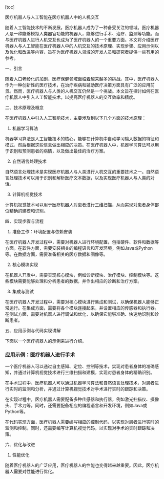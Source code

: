 
[toc]                    
                
                
医疗机器人与人工智能在医疗机器人中的人机交互

随着人工智能技术的不断发展，医疗机器人成为了一种备受关注的领域。医疗机器人是一种能够模拟人类器官功能的机器人，能够进行手术、治疗、监测等功能。而与医疗机器人进行人机交互也成为了医疗机器人的一个重要方面。本文将介绍医疗机器人与人工智能在医疗机器人中的人机交互的技术原理、实现步骤、应用示例以及优化和改进等内容，旨在为医疗机器人领域的开发人员和研究者提供一些有用的参考。

一、引言

随着人口老龄化的加剧，医疗保健领域面临着越来越多的挑战。其中，医疗机器人作为一种创新性的医疗技术，在治疗疾病和辅助医疗决策方面具有广泛的应用前景。然而，医疗机器人与人类的人机交互仍然是一个挑战。本文旨在探讨如何在医疗机器人中引入人工智能技术，以提高医疗机器人的交互效率和精度。

二、技术原理及概念

在医疗机器人中引入人工智能技术，主要涉及到以下几个方面的技术原理：

1. 机器学习算法

机器学习算法是人工智能技术的核心，能够在计算机中自动学习输入数据的特征和模式，然后根据这些信息做出相应的决策。在医疗机器人中，机器学习算法可以用于识别和预测患者的病情，以及做出最佳的治疗方案。

2. 自然语言处理技术

自然语言处理技术是实现医疗机器人与人类进行人机交互的重要技术之一。自然语言处理技术可以用于识别和解析医疗文本数据，以及实现医疗机器人与人类的对话。

3. 计算机视觉技术

计算机视觉技术可以用于医疗机器人对患者进行三维扫描，从而实现对患者身体部位精确的建模和识别。

四、实现步骤与流程

1. 准备工作：环境配置与依赖安装

在医疗机器人开发过程中，需要对机器人进行环境配置，包括硬件、软件和数据等方面。在软件方面，需要安装相关的编程语言和开发环境，例如Java或Python等。在数据方面，需要准备相关的医疗数据和图像等。

2. 核心模块实现

在机器人开发中，需要实现核心模块，例如诊断模块、治疗模块、控制模块等。这些模块需要能够处理和分析患者的数据，并作出相应的诊断和治疗方案。

3. 集成与测试

在医疗机器人开发过程中，需要对核心模块进行集成和测试，以确保机器人能够正常运行。在集成方面，需要将各个模块连接起来，并设置相应的传感器和执行器。在测试方面，需要对机器人进行调试和优化，以确保它能够准确、快速地识别和诊断患者。

五、应用示例与代码实现讲解

下面以一个医疗机器人的示例来进行介绍。

### 应用示例：医疗机器人进行手术

一个医疗机器人可以通过自主感知、定位、控制等技术，实现对患者身体的准确感知，并通过计算机视觉技术进行三维扫描和建模，实现对患者身体的精确识别。

在手术过程中，医疗机器人可以通过机器学习算法和自然语言处理技术，对患者进行实时的监测和分析，并通过计算机视觉技术对手术进行实时的跟踪和决策。

在实现过程中，医疗机器人需要配备多种传感器和执行器，例如激光扫描仪、摄像头、手术刀等。同时，还需要配备相应的编程语言和开发环境，例如Java或Python等。

在代码实现方面，医疗机器人需要编写相应的控制代码，以实现对患者进行实时的监测和控制。同时，还需要编写计算机视觉代码，以实现对手术的实时跟踪和决策。

六、优化与改进

1. 性能优化

随着医疗机器人的广泛应用，医疗机器人的性能也变得越来越重要。因此，医疗机器人需要对性能进行优化。


